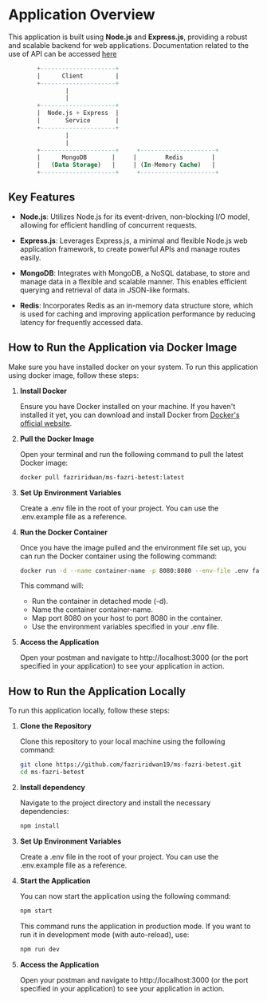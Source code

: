 # Application Overview

This application is built using **Node.js** and **Express.js**, providing a robust and scalable backend for web applications. Documentation related to the use of API can be accessed [here](./docs/user.md)

```sql
        +---------------------+
        |      Client         |
        +---------------------+
                |
                |
        +---------------------+
        |  Node.js + Express  |
        |       Service       |
        +---------------------+
                |
                |
        +---------------------+     +---------------------+
        |      MongoDB       |     |        Redis        |
        |   (Data Storage)   |     | (In-Memory Cache)   |
        +---------------------+     +---------------------+

```

## Key Features

- **Node.js**: Utilizes Node.js for its event-driven, non-blocking I/O model, allowing for efficient handling of concurrent requests.
- **Express.js**: Leverages Express.js, a minimal and flexible Node.js web application framework, to create powerful APIs and manage routes easily.

- **MongoDB**: Integrates with MongoDB, a NoSQL database, to store and manage data in a flexible and scalable manner. This enables efficient querying and retrieval of data in JSON-like formats.

- **Redis**: Incorporates Redis as an in-memory data structure store, which is used for caching and improving application performance by reducing latency for frequently accessed data.

## How to Run the Application via Docker Image

Make sure you have installed docker on your system. To run this application using docker image, follow these steps:

1. **Install Docker**

   Ensure you have Docker installed on your machine. If you haven't installed it yet, you can download and install Docker from [Docker's official website](https://www.docker.com/get-started).

2. **Pull the Docker Image**

   Open your terminal and run the following command to pull the latest Docker image:

   ```bash
   docker pull fazriridwan/ms-fazri-betest:latest
   ```

3. **Set Up Environment Variables**

   Create a .env file in the root of your project. You can use the .env.example file as a reference.

4. **Run the Docker Container**

   Once you have the image pulled and the environment file set up, you can run the Docker container using the following command:

   ```bash
   docker run -d --name container-name -p 8080:8080 --env-file .env fazriridwan/ms-fazri-betest:latest
   ```

   This command will:

   - Run the container in detached mode (-d).
   - Name the container container-name.
   - Map port 8080 on your host to port 8080 in the container.
   - Use the environment variables specified in your .env file.

5. **Access the Application**

   Open your postman and navigate to http://localhost:3000 (or the port specified in your application) to see your application in action.

## How to Run the Application Locally

To run this application locally, follow these steps:

1. **Clone the Repository**

   Clone this repository to your local machine using the following command:

   ```bash
   git clone https://github.com/fazriridwan19/ms-fazri-betest.git
   cd ms-fazri-betest
   ```

2. **Install dependency**

   Navigate to the project directory and install the necessary dependencies:

   ```bash
   npm install
   ```

3. **Set Up Environment Variables**

   Create a .env file in the root of your project. You can use the .env.example file as a reference.

4. **Start the Application**

   You can now start the application using the following command:

   ```bash
   npm start
   ```

   This command runs the application in production mode. If you want to run it in development mode (with auto-reload), use:

   ```bash
   npm run dev
   ```

5. **Access the Application**

   Open your postman and navigate to http://localhost:3000 (or the port specified in your application) to see your application in action.
